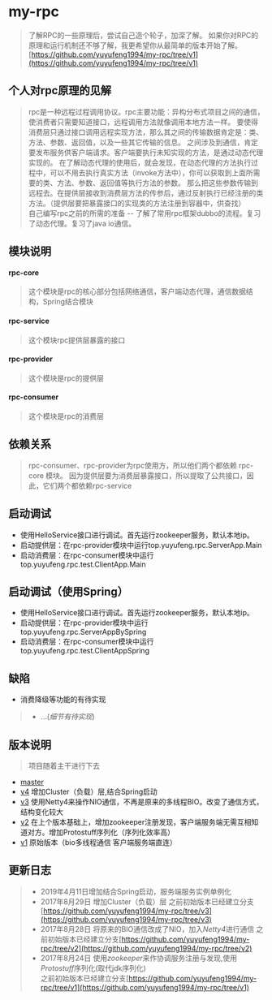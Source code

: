 # my-rpc  
>了解RPC的一些原理后，尝试自己造个轮子，加深了解。
如果你对RPC的原理和运行机制还不够了解，我更希望你从最简单的版本开始了解。
[https://github.com/yuyufeng1994/my-rpc/tree/v1](https://github.com/yuyufeng1994/my-rpc/tree/v1)  

个人对rpc原理的见解
---
>rpc是一种远程过程调用协议。rpc主要功能：异构分布式项目之间的通信，使消费者只需要知道接口，远程调用方法就像调用本地方法一样。
要使得消费层只通过接口调用远程实现方法，那么其之间的传输数据肯定是：类、方法、参数、返回值，以及一些其它传输的信息。
之间涉及到通信，肯定要发布服务供客户端请求。客户端要执行未知实现的方法，是通过动态代理实现的。
在了解动态代理的使用后，就会发现，在动态代理的方法执行过程中，可以不用去执行真实方法（invoke方法中），你可以获取到上面所需要的类、方法、参数、返回值等执行方法的参数。
那么把这些参数传输到远程去。在提供层接收到消费层方法的传参后，通过反射执行已经注册的类方法。（提供层要把暴露接口的实现类的方法注册到容器中，供查找）  
自己编写rpc之前的所需的准备
--
>了解了常用rpc框架dubbo的流程。复习了动态代理。复习了java io通信。

模块说明    
------
#### rpc-core
>这个模块是rpc的核心部分包括网络通信，客户端动态代理，通信数据结构，Spring结合模块
#### rpc-service  
>这个模块rpc提供层暴露的接口
####  rpc-provider  
>这个模块是rpc的提供层 
####  rpc-consumer
>这个模块是rpc的消费层 

依赖关系
---
>rpc-consumer、rpc-provider为rpc使用方，所以他们两个都依赖 rpc-core 模块。
因为提供层要为消费层暴露接口，所以提取了公共接口，因此，它们两个都依赖rpc-service


启动调试
--
* 使用HelloService接口进行调试。首先运行zookeeper服务，默认本地ip。
* 启动提供层：在rpc-provider模块中运行top.yuyufeng.rpc.ServerApp.Main
* 启动消费层：在rpc-consumer模块中运行top.yuyufeng.rpc.test.ClientApp.Main

启动调试（使用Spring）
--
* 使用HelloService接口进行调试。首先运行zookeeper服务，默认本地ip。
* 启动提供层：在rpc-provider模块中运行top.yuyufeng.rpc.ServerAppBySpring
* 启动消费层：在rpc-consumer模块中运行top.yuyufeng.rpc.test.ClientAppSpring

缺陷
--
 * 消费降级等功能的有待实现 
>* ...(*细节有待实现*)

版本说明
--
 > 项目随着主干进行下去
* [master](https://github.com/yuyufeng1994/my-rpc/) 
* [v4](https://github.com/yuyufeng1994/my-rpc/) 增加Cluster（负载）层,结合Spring启动
* [v3](https://github.com/yuyufeng1994/my-rpc/tree/v3)  使用Netty4来操作NIO通信，不再是原来的多线程BIO。改变了通信方式，结构变化较大
* [v2](https://github.com/yuyufeng1994/my-rpc/tree/v2)  在上个版本基础上，增加zookeeper注册发现，客户端服务端无需互相知道对方。增加Protostuff序列化（序列化效率高）
* [v1](https://github.com/yuyufeng1994/my-rpc/tree/v1)  原始版本（bio多线程通信 客户端服务端直连）


更新日志
----
>* 2019年4月11日增加结合Spring启动，服务端服务实例单例化
>* 2017年8月29日 增加Cluster（负载）层
之前初始版本已经建立分支[https://github.com/yuyufeng1994/my-rpc/tree/v3](https://github.com/yuyufeng1994/my-rpc/tree/v3)  
>* 2017年8月28日 将原来的BIO通信改成了NIO，加入*Netty4*进行通信 
之前初始版本已经建立分支[https://github.com/yuyufeng1994/my-rpc/tree/v2](https://github.com/yuyufeng1994/my-rpc/tree/v2)  
>* 2017年8月24日 使用*zookeeper*来作协调服务注册与发现,使用*Protostuff*序列化(取代jdk序列化)  
之前初始版本已经建立分支[https://github.com/yuyufeng1994/my-rpc/tree/v1](https://github.com/yuyufeng1994/my-rpc/tree/v1)  
